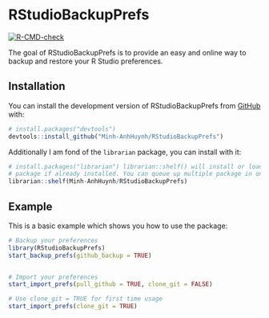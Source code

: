 
<!-- README.md is generated from README.Rmd. Please edit that file -->

# RStudioBackupPrefs

<!-- badges: start -->

[![R-CMD-check](https://github.com/Minh-AnhHuynh/RStudioBackupPrefs/actions/workflows/R-CMD-check.yaml/badge.svg)](https://github.com/Minh-AnhHuynh/RStudioBackupPrefs/actions/workflows/R-CMD-check.yaml)
<!-- badges: end -->

The goal of RStudioBackupPrefs is to provide an easy and online way to
backup and restore your R Studio preferences.

## Installation

You can install the development version of RStudioBackupPrefs from
[GitHub](https://github.com/) with:

``` r
# install.packages("devtools")
devtools::install_github("Minh-AnhHuynh/RStudioBackupPrefs")
```

Additionally I am fond of the `librarian` package, you can install with
it:

``` r
# install.packages("librarian") librarian::shelf() will install or load the
# package if already installed. You can queue up multiple package in one line.
librarian::shelf(Minh-AnhHuynh/RStudioBackupPrefs)
```

## Example

This is a basic example which shows you how to use the package:

``` r
# Backup your preferences
library(RStudioBackupPrefs)
start_backup_prefs(github_backup = TRUE)


# Import your preferences
start_import_prefs(pull_github = TRUE, clone_git = FALSE)

# Use clone_git = TRUE for first time usage
start_import_prefs(clone_git = TRUE)
```

<!-- You'll still need to render `README.Rmd` regularly, to keep `README.md` up-to-date. `devtools::build_readme()` is handy for this. You could also use GitHub Actions to re-render `README.Rmd` every time you push. An example workflow can be found here: <https://github.com/r-lib/actions/tree/v1/examples>. -->
